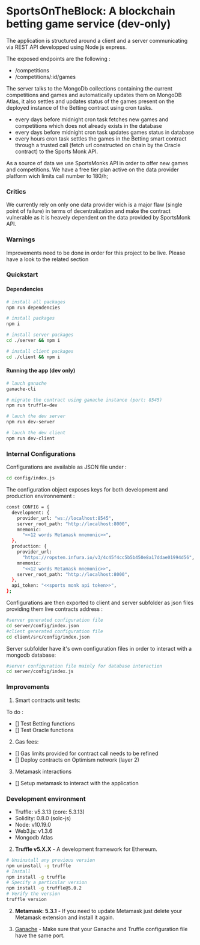 # SportsOnTheBlock: A blockchain betting game service (dev-only)

The application is structured around a client and a server communicating via REST API developped using Node js express.

The exposed endpoints are the following :

- /competitions
- /competitions/:id/games 

The server talks to the MongoDb collections containing the current competitions and games and automatically updates them on MongoDB Atlas, it also settles and updates status of the games present on the deployed instance of the Betting contract using cron tasks.

- every days before midnight cron task fetches new games and competitions which does not already exists in the database
- every days before midnight cron task updates games status in database
- every hours cron task settles the games in the Betting smart contract through a trusted call (fetch url constructed on chain by the Oracle contract) to the Sports Monk API.

As a source of data we use SportsMonks API in order to offer new games and competitions.
We have a free tier plan active on the data provider platform wich limits call number to 180/h;

### Critics

We currently rely on only one data provider wich is a major flaw (single point of failure) in terms of decentralization and make the contract vulnerable as it is heavely dependent on the data provided by SportsMonk API.

### Warnings 

Improvements need to be done in order for this project to be live. Please have a look to the related section

### Quickstart

#### Dependencies

```bash
# install all packages
npm run dependencies
```

```bash
# install packages
npm i
```

```bash
# install server packages
cd ./server && npm i
```

```bash
# install client packages
cd ./client && npm i
```

#### Running the app (dev only)

```bash
# lauch ganache
ganache-cli
```
```bash
# migrate the contract using ganache instance (port: 8545)
npm run truffle-dev
```
```bash
# lauch the dev server
npm run dev-server
```
```bash
# lauch the dev client
npm run dev-client
```

### Internal Configurations 

Configurations are available as JSON file under :

```bash
cd config/index.js
```

The configuration object exposes keys for both development and production environnement :

```bash
const CONFIG = {
  development: {
    provider_url: "ws://localhost:8545",
    server_root_path: "http://localhost:8000",
    mnemonic:
      "<<12 words Metamask mnemonic>>",
  },
  production: {
    provider_url:
      "https://ropsten.infura.io/v3/4c45f4cc5b5b450e8a17ddae01994d56",
    mnemonic:
      "<<12 words Metamask mnemonic>>",
    server_root_path: "http://localhost:8000",
  },
  api_token: "<<sports monk api token>>",
};
```

Configurations are then exported to client and server subfolder as json files providing them live contracts address :

```bash
#server generated configuration file
cd server/config/index.json
#client generated configuration file
cd client/src/config/index.json
```
Server subfolder have it's own configuration files in order to interact with a mongodb database:

```bash
#server configuration file mainly for database interaction
cd server/config/index.js
```


### Improvements 

1. Smart contracts unit tests:

To do : 

- [] Test Betting functions 
- [] Test Oracle functions

2. Gas fees:

- [] Gas limits provided for contract call needs to be refined
- [] Deploy contracts on Optimism network (layer 2)

3. Metamask interactions

- [] Setup metamask to interact with the application



### Development environment

- Truffle: v5.3.13 (core: 5.3.13)
- Solidity: 0.8.0 (solc-js)
- Node: v10.19.0
- Web3.js: v1.3.6
- Mongodb Atlas

2. **Truffle v5.X.X** - A development framework for Ethereum.

```bash
# Unsinstall any previous version
npm uninstall -g truffle
# Install
npm install -g truffle
# Specify a particular version
npm install -g truffle@5.0.2
# Verify the version
truffle version
```

2. **Metamask: 5.3.1** - If you need to update Metamask just delete your Metamask extension and install it again.

3. [Ganache](https://www.trufflesuite.com/ganache) - Make sure that your Ganache and Truffle configuration file have the same port.


